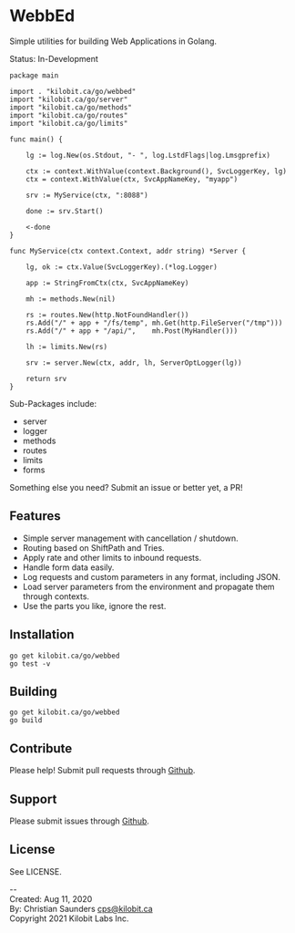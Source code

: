 WebbEd
======

Simple utilities for building Web Applications in Golang.

Status: In-Development

```
package main

import . "kilobit.ca/go/webbed"
import "kilobit.ca/go/server"
import "kilobit.ca/go/methods"
import "kilobit.ca/go/routes"
import "kilobit.ca/go/limits"

func main() {

	lg := log.New(os.Stdout, "- ", log.LstdFlags|log.Lmsgprefix)

	ctx := context.WithValue(context.Background(), SvcLoggerKey, lg)
	ctx = context.WithValue(ctx, SvcAppNameKey, "myapp")

	srv := MyService(ctx, ":8088")

	done := srv.Start()

	<-done
}

func MyService(ctx context.Context, addr string) *Server {

	lg, ok := ctx.Value(SvcLoggerKey).(*log.Logger)

	app := StringFromCtx(ctx, SvcAppNameKey)

	mh := methods.New(nil)

	rs := routes.New(http.NotFoundHandler())
	rs.Add("/" + app + "/fs/temp", mh.Get(http.FileServer("/tmp")))
	rs.Add("/" + app + "/api/",    mh.Post(MyHandler()))

	lh := limits.New(rs)

	srv := server.New(ctx, addr, lh, ServerOptLogger(lg))

	return srv
}

```

Sub-Packages include:

- server
- logger
- methods
- routes
- limits
- forms

Something else you need?  Submit an issue or better yet, a PR!

Features
--------

- Simple server management with cancellation / shutdown.
- Routing based on ShiftPath and Tries.
- Apply rate and other limits to inbound requests.
- Handle form data easily.
- Log requests and custom parameters in any format, including JSON.
- Load server parameters from the environment and propagate them
  through contexts.
- Use the parts you like, ignore the rest.

Installation
------------

```
go get kilobit.ca/go/webbed
go test -v
```

Building
--------

```
go get kilobit.ca/go/webbed
go build
```

Contribute
----------

Please help!  Submit pull requests through
[Github](https://github.com/kilobit/webbed).

Support
-------

Please submit issues through
[Github](https://github.com/kilobit/webbed).

License
-------

See LICENSE.

--  
Created: Aug 11, 2020  
By: Christian Saunders <cps@kilobit.ca>  
Copyright 2021 Kilobit Labs Inc.  
